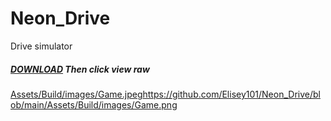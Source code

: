 # Neon_Drive
Drive simulator

##### <a href="Assets/Build/Drive Simulator d.v.1.0.6.rar" download>DOWNLOAD</a> Then click view raw

[Assets/Build/images/Game.jpeg](https://github.com/Elisey101/Neon_Drive/blob/main/Assets/Build/images/Game.png)https://github.com/Elisey101/Neon_Drive/blob/main/Assets/Build/images/Game.png
